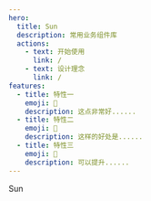 ```yaml
---
hero:
  title: Sun
  description: 常用业务组件库
  actions:
    - text: 开始使用
      link: /
    - text: 设计理念
      link: /
features:
  - title: 特性一
    emoji: 💎
    description: 这点非常好......
  - title: 特性二
    emoji: 🌈
    description: 这样的好处是......
  - title: 特性三
    emoji: 🚀
    description: 可以提升......
---
```


Sun

